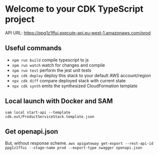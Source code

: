 # Welcome to your CDK TypeScript project

API URL: https://ppg1z1ffui.execute-api.eu-west-1.amazonaws.com/prod

## Useful commands

- `npm run build` compile typescript to js
- `npm run watch` watch for changes and compile
- `npm run test` perform the jest unit tests
- `npx cdk deploy` deploy this stack to your default AWS account/region
- `npx cdk diff` compare deployed stack with current state
- `npx cdk synth` emits the synthesized CloudFormation template

## Local launch with Docker and SAM

`sam local start-api --template cdk.out/ProductServiceStack.template.json`

## Get openapi.json

But, without response scheme.
`aws apigateway get-export --rest-api-id ppg1z1ffui --stage-name prod --export-type swagger openapi.json`
